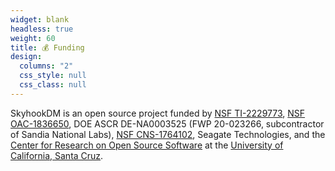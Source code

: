 ```yaml
---
widget: blank
headless: true
weight: 60
title: 💰 Funding
design:
  columns: "2"
  css_style: null
  css_class: null
---
```

SkyhookDM is an open source project funded by [NSF TI-2229773](https://www.nsf.gov/awardsearch/showAward?AWD_ID=2229773), [NSF OAC-1836650](https://www.nsf.gov/awardsearch/showAward?AWD_ID=1836650), DOE ASCR DE-NA0003525 (FWP 20-023266, subcontractor of Sandia National Labs), [NSF CNS-1764102](https://www.nsf.gov/awardsearch/showAward?AWD_ID=1764102), Seagate Technologies, and the [Center for Research on Open Source Software][web-cross] at the [University of California, Santa Cruz][web-ucsc].

<!-- Resources -->
[web-cross]:       https://cross.ucsc.edu/
[web-ucsc]:        https://www.ucsc.edu/
